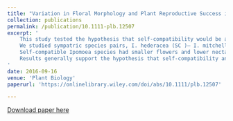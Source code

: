 ```yaml
---
title: "Variation in Floral Morphology and Plant Reproductive Success in Four Ipomoea Species (Convolvulaceae) With Contrasting Breeding Systems"
collection: publications
permalink: /publication/10.1111-plb.12507 
excerpt: '
    This study tested the hypothesis that self‐compatibility would be associated with floral traits that facilitate autonomous self‐pollination to ensure reproduction under low pollinator visitation. In a comparison of two pairs of Ipomoea species with contrasting breeding systems, we predicted that self‐compatible (SC ) species would have smaller, less variable flowers, reduced herkogamy, lower pollinator visitation and higher reproductive success than their self‐incompatible (SI ) congeners.
    We studied sympatric species pairs, I. hederacea (SC )– I. mitchellae (SI ) and I. purpurea (SC )–I. indica (SI ), in Mexico, over two years. We quantified variation in floral traits and nectar production, documented pollinator visitation, and determined natural fruit and seed set. Hand‐pollination and bagging experiments were conducted to determine potential for autonomous self‐pollination and apomixis.
    Self‐compatible Ipomoea species had smaller flowers and lower nectar production than SI species; however, floral variation and integration did not vary according to breeding system. Bees were primary pollinators of all species, but visitation rates were seven times lower in SC than SI species. SC species had a high capacity for autonomous self‐pollination due to reduced herkogamy at the highest anther levels. Self‐compatible species had two to six times higher fruit set than SI species.
    Results generally support the hypothesis that self‐compatibility and autonomous self‐pollination ensure reproduction under low pollinator visitation. However, high variation in morphological traits of SC Ipomoea species suggests they maintain variation through outcrossing. Furthermore, reduced herkogamy was associated with high potential for autonomous self‐pollination, providing a reproductive advantage that possibly underlies transitions to self‐compatibility in Ipomoea.
'
date: 2016-09-16
venue: 'Plant Biology'
paperurl: 'https://onlinelibrary.wiley.com/doi/abs/10.1111/plb.12507'

---
```

[Download paper here](https://www.researchgate.net/publication/308203245_Variation_in_floral_morphology_and_plant_reproductive_success_in_four_Ipomoea_species_Convolvulaceae_with_contrasting_breeding_systems)
